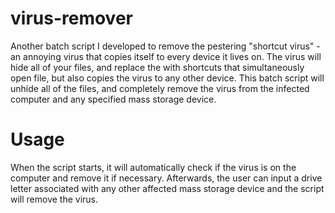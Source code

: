 # virus-remover
Another batch script I developed to remove the pestering "shortcut virus" - an annoying virus that copies itself to every device it lives on. The virus will hide all of your files, and replace the with shortcuts that simultaneously open file, but also copies the virus to any other device. This batch script will unhide all of the files, and completely remove the virus from the infected computer and any specified mass storage device.


# Usage
When the script starts, it will automatically check if the virus is on the computer and remove it if necessary. Afterwards, the user can input a drive letter associated with any other affected mass storage device and the script will remove the virus.
